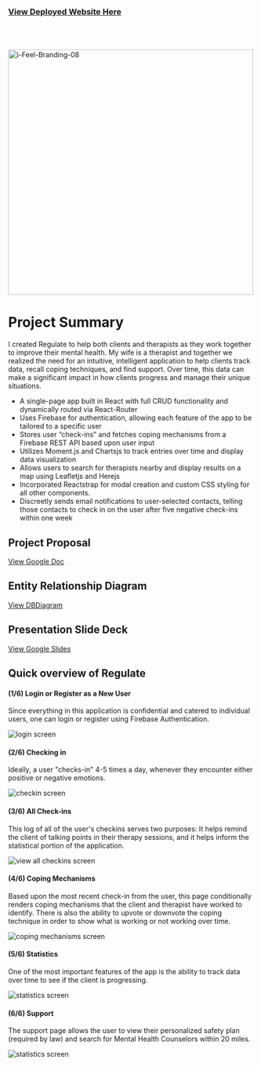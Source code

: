 ### [View Deployed Website Here](https://colins-capstone-1558565262749.firebaseapp.com/)
<br>
<br>
<br>

<img src="https://firebasestorage.googleapis.com/v0/b/colins-capstone-1558565262749.appspot.com/o/iFeel_Branding-04.png?alt=media&token=418a7273-3eff-4864-bcb7-9842ce9b6108" alt="i-Feel-Branding-08" border="0" width="500px">

# Project Summary
I created Regulate to help both clients and therapists as they work together to improve their mental health. My wife is a therapist and together we realized the need for an intuitive, intelligent application to help clients track data, recall coping techniques, and find support. Over time, this data can make a significant impact in how clients progress and manage their unique situations.
+  A single-page app built in React with full CRUD functionality and dynamically routed via React-Router
+  Uses Firebase for authentication, allowing each feature of the app to be tailored to a specific user
+  Stores user “check-ins” and fetches coping mechanisms from a Firebase REST API based upon user input
+  Utilizes Moment.js and Chartsjs to track entries over time and display data visualization
+  Allows users to search for therapists nearby and display results on a map using Leafletjs and Herejs
+  Incorporated Reactstrap for modal creation and custom CSS styling for all other components.
+  Discreetly sends email notifications to user-selected contacts, telling those contacts to check in on the user after five   	   negative check-ins within one week



## Project Proposal

[View Google Doc](https://docs.google.com/document/d/1hx2exdDvMSnio_MYhV2RXHVlyCpPb_XdiCsZ8tdegUA/edit#)

## Entity Relationship Diagram

[View DBDiagram](https://dbdiagram.io/d/5cf7d48209a99609d6145183)

## Presentation Slide Deck

[View Google Slides](https://docs.google.com/presentation/d/1AIGo8jwkh9_ope02wSmrANzGzXexeoEO2qPqWrn-6lI/edit?usp=sharing)


## Quick overview of Regulate

#### (1/6) Login or Register as a New User
Since everything in this application is confidential and catered to individual users, one can login or register using Firebase Authentication.

<img src="https://firebasestorage.googleapis.com/v0/b/colins-capstone-1558565262749.appspot.com/o/Screen%20Shot%202019-07-01%20at%2010.02.57%20AM.png?alt=media&token=a9dcce2f-d443-4556-b38c-7eaedd08571e" alt="login screen" border="0">

#### (2/6) Checking in
Ideally, a user "checks-in" 4-5 times a day, whenever they encounter either positive or negative emotions.

<img src="https://firebasestorage.googleapis.com/v0/b/colins-capstone-1558565262749.appspot.com/o/Screen%20Shot%202019-07-01%20at%209.54.44%20AM.png?alt=media&token=98547273-1f1e-4692-ba1e-9249aa23f0d2" alt="checkin screen" border="0">

#### (3/6) All Check-ins
This log of all of the user's checkins serves two purposes: It helps remind the client of talking points in their therapy sessions, and it helps inform the statistical portion of the application.

<img src="https://firebasestorage.googleapis.com/v0/b/colins-capstone-1558565262749.appspot.com/o/Screen%20Shot%202019-07-01%20at%209.55.00%20AM.png?alt=media&token=b692919d-a6af-43f4-81c2-bfa087c06b25" alt="view all checkins screen" border="0">

#### (4/6) Coping Mechanisms
Based upon the most recent check-in from the user, this page conditionally renders coping mechanisms that the client and therapist have worked to identify. There is also the ability to upvote or downvote the coping technique in order to show what is working or not working over time.

<img src="https://firebasestorage.googleapis.com/v0/b/colins-capstone-1558565262749.appspot.com/o/Screen%20Shot%202019-07-01%20at%209.55.15%20AM.png?alt=media&token=acd48e8f-f77e-43d8-be7e-e895dd6a2795" alt="coping mechanisms screen" border="0">

#### (5/6) Statistics
One of the most important features of the app is the ability to track data over time to see if the client is progressing. 

<img src="https://firebasestorage.googleapis.com/v0/b/colins-capstone-1558565262749.appspot.com/o/Screen%20Shot%202019-07-01%20at%209.55.31%20AM.png?alt=media&token=2908c0a6-942b-4a6d-ac13-11575aa00ab9" alt="statistics screen" border="0">

#### (6/6) Support
The support page allows the user to view their personalized safety plan (required by law) and search for Mental Health Counselors within 20 miles.

<img src="https://firebasestorage.googleapis.com/v0/b/colins-capstone-1558565262749.appspot.com/o/Screen%20Shot%202019-07-01%20at%209.56.21%20AM.png?alt=media&token=a2c0bf15-25ee-4fe8-a3c6-399b82938bf6" alt="statistics screen" border="0">
